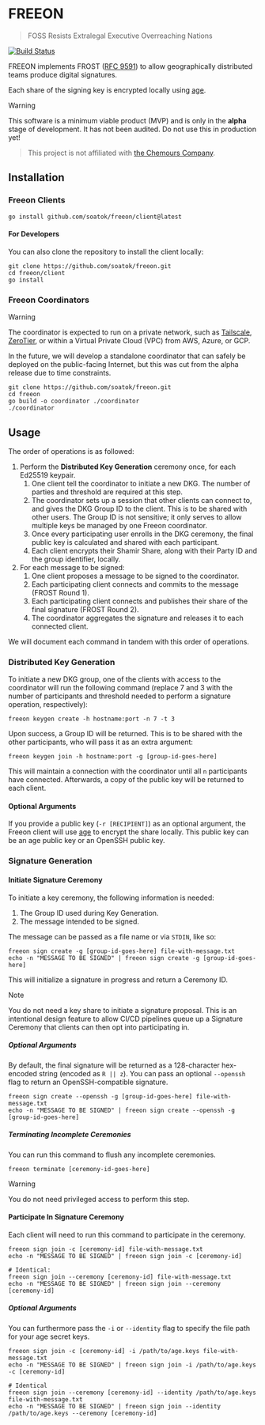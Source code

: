 # FREEON

> FOSS Resists Extralegal Executive Overreaching Nations

[![Build Status](https://github.com/soatok/freeon/actions/workflows/ci.yml/badge.svg)](https://github.com/soatok/freeon/actions/workflows/ci.yml)

FREEON implements FROST ([RFC 9591](https://www.rfc-editor.org/rfc/rfc9591.html)) to allow geographically distributed teams produce digital signatures.

Each share of the signing key is encrypted locally using [age](https://github.com/FiloSottile/age).

> [!WARNING]
> This software is a minimum viable product (MVP) and is only in the **alpha** stage of development. It has not been audited. Do not use this in production yet!

> This project is not affiliated with [the Chemours Company](https://en.wikipedia.org/wiki/Freon).

## Installation

### Freeon Clients

```terminal
go install github.com/soatok/freeon/client@latest
```

#### For Developers

You can also clone the repository to install the client locally:

```terminal
git clone https://github.com/soatok/freeon.git
cd freeon/client
go install
```

### Freeon Coordinators

> [!WARNING]
> The coordinator is expected to run on a private network, such as [Tailscale](https://tailscale.com),
> [ZeroTier](https://www.zerotier.com), or within a Virtual Private Cloud (VPC) from AWS, Azure, or GCP.
>
> In the future, we will develop a standalone coordinator that can safely be deployed on the public-facing
> Internet, but this was cut from the alpha release due to time constraints.

```terminal
git clone https://github.com/soatok/freeon.git
cd freeon
go build -o coordinator ./coordinator
./coordinator
```

## Usage

The order of operations is as followed:

1. Perform the **Distributed Key Generation** ceremony once, for each Ed25519 keypair.
   1. One client tell the coordinator to initiate a new DKG. The number of parties and threshold are required at this step.
   2. The coordinator sets up a session that other clients can connect to, and gives the DKG Group ID to the client. This is to be shared with other users. The Group ID is not sensitive; it only serves to allow multiple keys be managed by one Freeon coordinator.
   3. Once every participating user enrolls in the DKG ceremony, the final public key is calculated and shared with each participant.
   4. Each client encrypts their Shamir Share, along with their Party ID and the group identifier, locally.
2. For each message to be signed:
   1. One client proposes a message to be signed to the coordinator.
   2. Each participating client connects and commits to the message (FROST Round 1).
   3. Each participating client connects and publishes their share of the final signature (FROST Round 2).
   4. The coordinator aggregates the signature and releases it to each connected client.

We will document each command in tandem with this order of operations.

### Distributed Key Generation

To initiate a new DKG group, one of the clients with access to the coordinator will run the following command (replace 7 and 3 with
the number of participants and threshold needed to perform a signature operation, respectively):

```terminal
freeon keygen create -h hostname:port -n 7 -t 3
```

Upon success, a Group ID will be returned. This is to be shared with the other participants, who will pass it as an extra argument:

```terminal
freeon keygen join -h hostname:port -g [group-id-goes-here]
```

This will maintain a connection with the coordinator until all `n` participants have connected. Afterwards, a copy of the public key will be returned to each client.

#### Optional Arguments

If you provide a public key (`-r [RECIPIENT]`) as an optional argument, the Freeon client will use [age](https://age-encryption.org) to encrypt the share locally. This public key can be an age public key or an OpenSSH public key.

### Signature Generation

#### Initiate Signature Ceremony

To initiate a key ceremony, the following information is needed:

1. The Group ID used during Key Generation.
2. The message intended to be signed.

The message can be passed as a file name or via `STDIN`, like so:

```terminal
freeon sign create -g [group-id-goes-here] file-with-message.txt
echo -n "MESSAGE TO BE SIGNED" | freeon sign create -g [group-id-goes-here]
```

This will initialize a signature in progress and return a Ceremony ID.

> [!NOTE]
> You do not need a key share to initiate a signature proposal. This is an intentional design feature to allow
> CI/CD pipelines queue up a Signature Ceremony that clients can then opt into participating in.

##### Optional Arguments

By default, the final signature will be returned as a 128-character hex-encoded string (encoded as `R || z`).
You can pass an optional `--openssh` flag to return an OpenSSH-compatible signature.

```terminal
freeon sign create --openssh -g [group-id-goes-here] file-with-message.txt
echo -n "MESSAGE TO BE SIGNED" | freeon sign create --openssh -g [group-id-goes-here]
```

##### Terminating Incomplete Ceremonies

You can run this command to flush any incomplete ceremonies.

```terminal
freeon terminate [ceremony-id-goes-here]
```

> [!WARNING]
> You do not need privileged access to perform this step.

#### Participate In Signature Ceremony

Each client will need to run this command to participate in the ceremony.

```terminal
freeon sign join -c [ceremony-id] file-with-message.txt
echo -n "MESSAGE TO BE SIGNED" | freeon sign join -c [ceremony-id]

# Identical:
freeon sign join --ceremony [ceremony-id] file-with-message.txt
echo -n "MESSAGE TO BE SIGNED" | freeon sign join --ceremony [ceremony-id]
```

##### Optional Arguments

You can furthermore pass the `-i` or `--identity` flag to specify the file path for your age secret keys.

```terminal
freeon sign join -c [ceremony-id] -i /path/to/age.keys file-with-message.txt
echo -n "MESSAGE TO BE SIGNED" | freeon sign join -i /path/to/age.keys -c [ceremony-id]

# Identical
freeon sign join --ceremony [ceremony-id] --identity /path/to/age.keys file-with-message.txt
echo -n "MESSAGE TO BE SIGNED" | freeon sign join --identity /path/to/age.keys --ceremony [ceremony-id]
```

